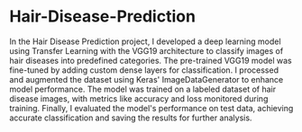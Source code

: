 # Hair-Disease-Prediction
In the Hair Disease Prediction project, I developed a deep learning model using Transfer Learning with the VGG19 architecture to classify images of hair diseases into predefined categories. The pre-trained VGG19 model was fine-tuned by adding custom dense layers for classification. I processed and augmented the dataset using Keras' ImageDataGenerator to enhance model performance. The model was trained on a labeled dataset of hair disease images, with metrics like accuracy and loss monitored during training. Finally, I evaluated the model's performance on test data, achieving accurate classification and saving the results for further analysis.
